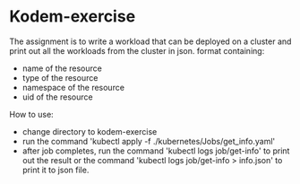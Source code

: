 # Kodem-exercise
The assignment is to write a workload that can be deployed on a cluster and print out all the workloads from the cluster in json. 
format containing:
- name of the resource
- type of the resource
- namespace of the resource
- uid of the resource

How to use:
- change directory to kodem-exercise
- run the command 'kubectl apply -f ./kubernetes/Jobs/get_info.yaml'
- after job completes, run the command 'kubectl logs job/get-info' to print out the result
  or the command 'kubectl logs job/get-info > info.json' to print it to json file.
